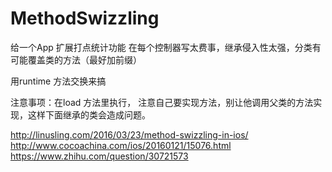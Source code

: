 # MethodSwizzling

给一个App 扩展打点统计功能 在每个控制器写太费事，继承侵入性太强，分类有可能覆盖类的方法（最好加前缀）

用runtime 方法交换来搞

注意事项：在load 方法里执行， 注意自己要实现方法，别让他调用父类的方法实现，这样下面继承的类会造成问题。

http://linusling.com/2016/03/23/method-swizzling-in-ios/
http://www.cocoachina.com/ios/20160121/15076.html
https://www.zhihu.com/question/30721573

